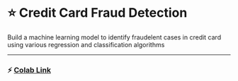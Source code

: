 # :star: Credit Card Fraud Detection
Build a machine learning model to identify fraudelent cases in credit card using various regression and classification algorithms
***

### :zap: [Colab Link](https://github.com/Ghimanshigit03/CodTech-IT-Solutions/blob/main/Implementation_Insurance_Claims.ipynb)
